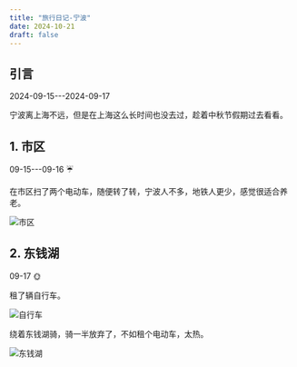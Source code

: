 ```yaml
---
title: "旅行日记-宁波"
date: 2024-10-21
draft: false
---
```

## 引言

2024-09-15---2024-09-17

宁波离上海不远，但是在上海这么长时间也没去过，趁着中秋节假期过去看看。

## 1. 市区

09-15---09-16 :umbrella:

在市区扫了两个电动车，随便转了转，宁波人不多，地铁人更少，感觉很适合养老。

![市区](/images/daily-travel/ningbo1.jpg)

## 2. 东钱湖

09-17 :sun_with_face:

租了辆自行车。

![自行车](/images/daily-travel/ningbo3.jpg)

绕着东钱湖骑，骑一半放弃了，不如租个电动车，太热。

![东钱湖](/images/daily-travel/ningbo2.jpg)
